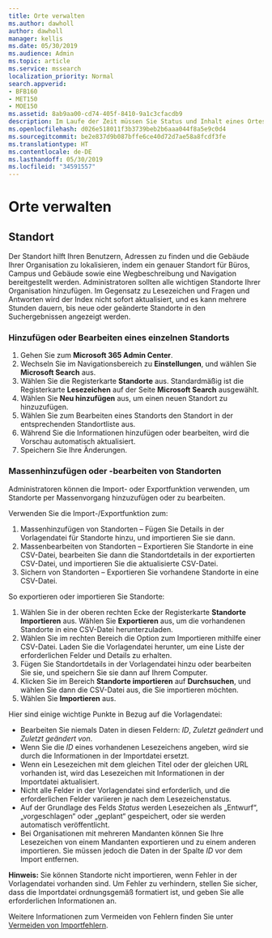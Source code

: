 ```yaml
---
title: Orte verwalten
ms.author: dawholl
author: dawholl
manager: kellis
ms.date: 05/30/2019
ms.audience: Admin
ms.topic: article
ms.service: mssearch
localization_priority: Normal
search.appverid:
- BFB160
- MET150
- MOE150
ms.assetid: 8ab9aa00-cd74-405f-8410-9a1c3cfacdb9
description: Im Laufe der Zeit müssen Sie Status und Inhalt eines Ortes möglicherweise aktualisieren, damit er relevant bleibt. 
ms.openlocfilehash: d026e518011f3b3739beb2b6aaa044f8a5e9c0d4
ms.sourcegitcommit: be2e837d9b087bffe6ce40d72d7ae58a8fcdf3fe
ms.translationtype: HT
ms.contentlocale: de-DE
ms.lasthandoff: 05/30/2019
ms.locfileid: "34591557"
---
```

# <a name="manage-locations"></a>Orte verwalten

## <a name="location"></a>Standort
Der Standort hilft Ihren Benutzern, Adressen zu finden und die Gebäude Ihrer Organisation zu lokalisieren, indem ein genauer Standort für Büros, Campus und Gebäude sowie eine Wegbeschreibung und Navigation bereitgestellt werden. Administratoren sollten alle wichtigen Standorte Ihrer Organisation hinzufügen. Im Gegensatz zu Lesezeichen und Fragen und Antworten wird der Index nicht sofort aktualisiert, und es kann mehrere Stunden dauern, bis neue oder geänderte Standorte in den Suchergebnissen angezeigt werden.

### <a name="add-or-edit-a-single-location"></a>Hinzufügen oder Bearbeiten eines einzelnen Standorts
1. Gehen Sie zum **Microsoft 365 Admin Center**.
1. Wechseln Sie im Navigationsbereich zu **Einstellungen**, und wählen Sie **Microsoft Search** aus.
1. Wählen Sie die Registerkarte **Standorte** aus. Standardmäßig ist die Registerkarte **Lesezeichen** auf der Seite **Microsoft Search** ausgewählt.
1. Wählen Sie **Neu hinzufügen** aus, um einen neuen Standort zu hinzuzufügen.
1. Wählen Sie zum Bearbeiten eines Standorts den Standort in der entsprechenden Standortliste aus.
1. Während Sie die Informationen hinzufügen oder bearbeiten, wird die Vorschau automatisch aktualisiert.
1. Speichern Sie Ihre Änderungen.

### <a name="bulk-add-or-edit-locations"></a>Massenhinzufügen oder -bearbeiten von Standorten
Administratoren können die Import- oder Exportfunktion verwenden, um Standorte per Massenvorgang hinzuzufügen oder zu bearbeiten. 

Verwenden Sie die Import-/Exportfunktion zum:
1. Massenhinzufügen von Standorten – Fügen Sie Details in der Vorlagendatei für Standorte hinzu, und importieren Sie sie dann. 
1. Massenbearbeiten von Standorten – Exportieren Sie Standorte in eine CSV-Datei, bearbeiten Sie dann die Standortdetails in der exportierten CSV-Datei, und importieren Sie die aktualisierte CSV-Datei.
1. Sichern von Standorten – Exportieren Sie vorhandene Standorte in eine CSV-Datei.

So exportieren oder importieren Sie Standorte:
1. Wählen Sie in der oberen rechten Ecke der Registerkarte **Standorte** **Importieren** aus.
Wählen Sie **Exportieren** aus, um die vorhandenen Standorte in eine CSV-Datei herunterzuladen.
1. Wählen Sie im rechten Bereich die Option zum Importieren mithilfe einer CSV-Datei. Laden Sie die Vorlagendatei herunter, um eine Liste der erforderlichen Felder und Details zu erhalten.
1. Fügen Sie Standortdetails in der Vorlagendatei hinzu oder bearbeiten Sie sie, und speichern Sie sie dann auf Ihrem Computer. 
1. Klicken Sie im Bereich **Standorte importieren** auf **Durchsuchen**, und wählen Sie dann die CSV-Datei aus, die Sie importieren möchten.
1. Wählen Sie **Importieren** aus.

Hier sind einige wichtige Punkte in Bezug auf die Vorlagendatei:
- Bearbeiten Sie niemals Daten in diesen Feldern: *ID*, *Zuletzt geändert* und *Zuletzt geändert von*.
- Wenn Sie die *ID* eines vorhandenen Lesezeichens angeben, wird sie durch die Informationen in der Importdatei ersetzt.
- Wenn ein Lesezeichen mit dem gleichen Titel oder der gleichen URL vorhanden ist, wird das Lesezeichen mit Informationen in der Importdatei aktualisiert.
- Nicht alle Felder in der Vorlagendatei sind erforderlich, und die erforderlichen Felder variieren je nach dem Lesezeichenstatus.
- Auf der Grundlage des Felds *Status* werden Lesezeichen als „Entwurf“, „vorgeschlagen“ oder „geplant“ gespeichert, oder sie werden automatisch veröffentlicht.
- Bei Organisationen mit mehreren Mandanten können Sie Ihre Lesezeichen von einem Mandanten exportieren und zu einem anderen importieren. Sie müssen jedoch die Daten in der Spalte *ID* vor dem Import entfernen.

**Hinweis:** Sie können Standorte nicht importieren, wenn Fehler in der Vorlagendatei vorhanden sind. Um Fehler zu verhindern, stellen Sie sicher, dass die Importdatei ordnungsgemäß formatiert ist, und geben Sie alle erforderlichen Informationen an. 

Weitere Informationen zum Vermeiden von Fehlern finden Sie unter [Vermeiden von Importfehlern](manage-bookmarks.md#prevent-import-errors).
